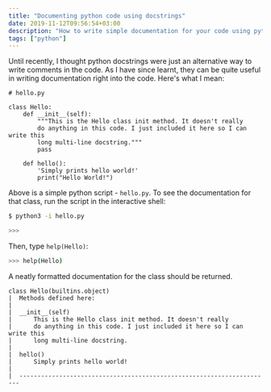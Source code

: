```yaml
---
title: "Documenting python code using docstrings"
date: 2019-11-12T09:56:54+03:00
description: "How to write simple documentation for your code using python docstrings."
tags: ["python"]
---
```


Until recently, I thought python docstrings were just an alternative way to write comments in the code. As I have since learnt, they can be quite useful in writing documentation right into the code. Here's what I mean:

```python3
# hello.py

class Hello:
    def __init__(self):
        """This is the Hello class init method. It doesn't really
        do anything in this code. I just included it here so I can write this
        long multi-line docstring."""
        pass

    def hello():
        'Simply prints hello world!'
        print("Hello World!")
```

Above is a simple python script - `hello.py`. To see the documentation for that class, run the script in the interactive shell:

```sh
$ python3 -i hello.py

>>>
```

Then, type `help(Hello)`:

```sh
>>> help(Hello)
```

A neatly formatted documentation for the class should be returned.

```
class Hello(builtins.object)
|  Methods defined here:
|
|  __init__(self)
|      This is the Hello class init method. It doesn't really
|      do anything in this code. I just included it here so I can write this
|      long multi-line docstring.
|
|  hello()
|      Simply prints hello world!
|
|  ----------------------------------------------------------------------
```
